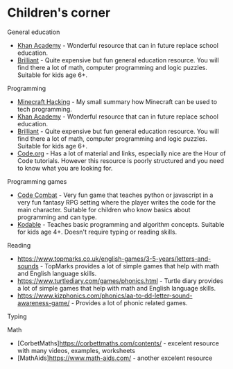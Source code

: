 # Children's corner



General education

- [Khan Academy](https://www.khanacademy.org)  - Wonderful resource that can in future replace school education.
- [Brilliant](https://brilliant.org/home/) - Quite expensive but fun general education resource. You will find there a lot of math, computer programming and logic puzzles. Suitable for kids age 6+.

Programming

- [Minecraft Hacking](MinecraftHackingForKids.md) - My small summary how Minecraft can be used to tech programming.
- [Khan Academy](https://www.khanacademy.org)  - Wonderful resource that can in future replace school education.
- [Brilliant](https://brilliant.org/home/) - Quite expensive but fun general education resource. You will find there a lot of math, computer programming and logic puzzles. Suitable for kids age 6+.
- [Code.org](https://studio.code.org/catalog) - Has a lot of material and links, especially nice are the Hour of Code tutorials. However this resource is poorly structured and you need to know what you  are looking for.

Programming games

- [Code Combat](https://codecombat.com/) - Very fun game that teaches python or javascript in a very fun fantasy RPG setting where the player writes the code for the main character. Suitable for children who know basics about programming and can type.
- [Kodable](https://www.kodable.com/) - Teaches basic programming and algorithm concepts. Suitable for kids age 4+. Doesn't require typing or reading skills.

Reading

- https://www.topmarks.co.uk/english-games/3-5-years/letters-and-sounds - TopMarks provides a lot of simple games that help with math and English language skills. 
- https://www.turtlediary.com/games/phonics.html - Turtle diary provides a lot of simple games that help with math and English language skills. 
- https://www.kizphonics.com/phonics/aa-to-dd-letter-sound-awareness-game/ - Provides a lot of phonic related games.

Typing

Math
- [CorbetMaths]https://corbettmaths.com/contents/ - excelent resource with many videos, examples, worksheets
- [MathAids]https://www.math-aids.com/ - another excelent resource
